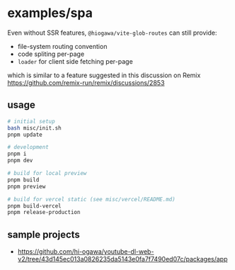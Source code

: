 # examples/spa

Even without SSR features, `@hiogawa/vite-glob-routes` can still provide:

- file-system routing convention
- code spliting per-page
- `loader` for client side fetching per-page

which is similar to a feature suggested in this discussion on Remix https://github.com/remix-run/remix/discussions/2853

## usage

```sh
# initial setup
bash misc/init.sh
pnpm update

# development
pnpm i
pnpm dev

# build for local preview
pnpm build
pnpm preview

# build for vercel static (see misc/vercel/README.md)
pnpm build-vercel
pnpm release-production
```

## sample projects

- https://github.com/hi-ogawa/youtube-dl-web-v2/tree/43d145ec013a0826235da5143e0fa7f7490ed07c/packages/app
